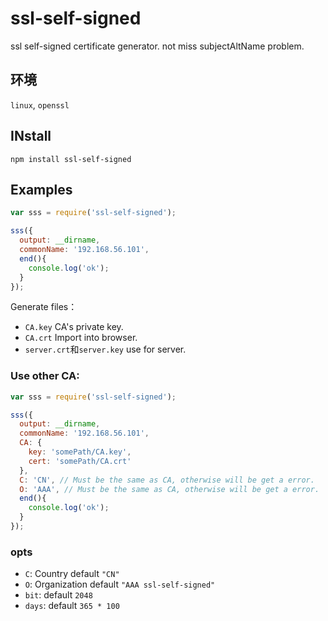 # ssl-self-signed
ssl self-signed certificate generator. not miss subjectAltName problem. 
## 环境
`linux`, `openssl`
## INstall
`npm install ssl-self-signed`
## Examples
```js
var sss = require('ssl-self-signed');

sss({
  output: __dirname,
  commonName: '192.168.56.101',
  end(){
    console.log('ok');
  }
});
```
Generate files：
- `CA.key` CA's private key.
- `CA.crt` Import into browser.
- `server.crt`和`server.key` use for server.

### Use other CA:
```js
var sss = require('ssl-self-signed');

sss({
  output: __dirname,
  commonName: '192.168.56.101',
  CA: {
    key: 'somePath/CA.key',
    cert: 'somePath/CA.crt'
  },
  C: 'CN', // Must be the same as CA, otherwise will be get a error.
  O: 'AAA', // Must be the same as CA, otherwise will be get a error.
  end(){
    console.log('ok');
  }
});
```
### opts
- `C`: Country default `"CN"`
- `O`: Organization default `"AAA ssl-self-signed"`
- `bit`: default `2048`
- `days`: default `365 * 100`
